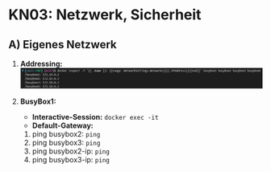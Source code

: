 # KN03: Netzwerk, Sicherheit

## A) Eigenes Netzwerk

1. **Addressing:** ![IP addresses of BusyBox{1..4}](/m347-Container/x-resources/03/busybox.png)

2. **BusyBox1:**
	- **Interactive-Session:** `docker exec -it `
	- **Default-Gateway:**
	1. ping busybox2: `ping`
	2. ping busybox3: `ping`
	3. ping busybox2-ip: `ping`
	4. ping busybox3-ip: `ping`